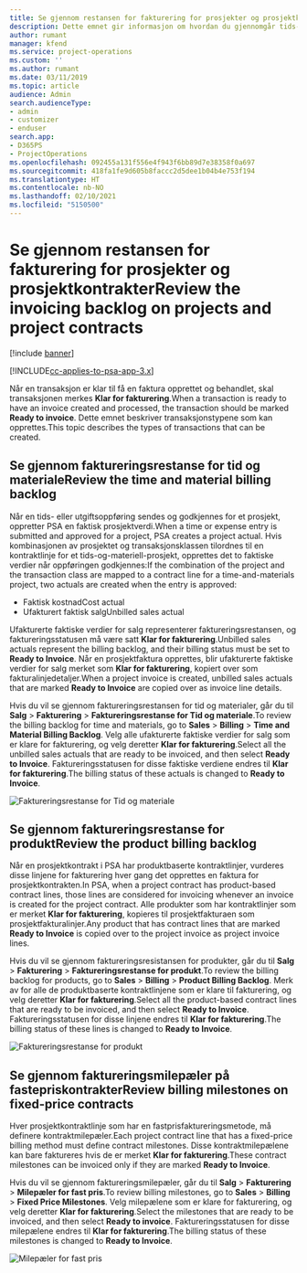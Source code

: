 ```yaml
---
title: Se gjennom restansen for fakturering for prosjekter og prosjektkontrakter
description: Dette emnet gir informasjon om hvordan du gjennomgår tids-, utgifts- og produktrestanse, og hvordan du merker dem som klare til fakturering.
author: rumant
manager: kfend
ms.service: project-operations
ms.custom: ''
ms.author: rumant
ms.date: 03/11/2019
ms.topic: article
audience: Admin
search.audienceType:
- admin
- customizer
- enduser
search.app:
- D365PS
- ProjectOperations
ms.openlocfilehash: 092455a131f556e4f943f6bb89d7e38358f0a697
ms.sourcegitcommit: 418fa1fe9d605b8faccc2d5dee1b04b4e753f194
ms.translationtype: HT
ms.contentlocale: nb-NO
ms.lasthandoff: 02/10/2021
ms.locfileid: "5150500"
---
```

# <a name="review-the-invoicing-backlog-on-projects-and-project-contracts"></a><span data-ttu-id="32fe9-103">Se gjennom restansen for fakturering for prosjekter og prosjektkontrakter</span><span class="sxs-lookup"><span data-stu-id="32fe9-103">Review the invoicing backlog on projects and project contracts</span></span>

[!include [banner](../includes/psa-now-project-operations.md)]

[!INCLUDE[cc-applies-to-psa-app-3.x](../includes/cc-applies-to-psa-app-3x.md)]

<span data-ttu-id="32fe9-104">Når en transaksjon er klar til få en faktura opprettet og behandlet, skal transaksjonen merkes **Klar for fakturering**.</span><span class="sxs-lookup"><span data-stu-id="32fe9-104">When a transaction is ready to have an invoice created and processed, the transaction should be marked **Ready to invoice**.</span></span> <span data-ttu-id="32fe9-105">Dette emnet beskriver transaksjonstypene som kan opprettes.</span><span class="sxs-lookup"><span data-stu-id="32fe9-105">This topic describes the types of transactions that can be created.</span></span>

## <a name="review-the-time-and-material-billing-backlog"></a><span data-ttu-id="32fe9-106">Se gjennom faktureringsrestanse for tid og materiale</span><span class="sxs-lookup"><span data-stu-id="32fe9-106">Review the time and material billing backlog</span></span>

<span data-ttu-id="32fe9-107">Når en tids- eller utgiftsoppføring sendes og godkjennes for et prosjekt, oppretter PSA en faktisk prosjektverdi.</span><span class="sxs-lookup"><span data-stu-id="32fe9-107">When a time or expense entry is submitted and approved for a project, PSA creates a project actual.</span></span> <span data-ttu-id="32fe9-108">Hvis kombinasjonen av prosjektet og transaksjonsklassen tilordnes til en kontraktlinje for et tids-og-materiell-prosjekt, opprettes det to faktiske verdier når oppføringen godkjennes:</span><span class="sxs-lookup"><span data-stu-id="32fe9-108">If the combination of the project and the transaction class are mapped to a contract line for a time-and-materials project, two actuals are created when the entry is approved:</span></span>

- <span data-ttu-id="32fe9-109">Faktisk kostnad</span><span class="sxs-lookup"><span data-stu-id="32fe9-109">Cost actual</span></span> 
- <span data-ttu-id="32fe9-110">Ufakturert faktisk salg</span><span class="sxs-lookup"><span data-stu-id="32fe9-110">Unbilled sales actual</span></span>

<span data-ttu-id="32fe9-111">Ufakturerte faktiske verdier for salg representerer faktureringsrestansen, og faktureringsstatusen må være satt **Klar for fakturering**.</span><span class="sxs-lookup"><span data-stu-id="32fe9-111">Unbilled sales actuals represent the billing backlog, and their billing status must be set to **Ready to Invoice**.</span></span> <span data-ttu-id="32fe9-112">Når en prosjektfaktura opprettes, blir ufakturerte faktiske verdier for salg merket som **Klar for fakturering**, kopiert over som fakturalinjedetaljer.</span><span class="sxs-lookup"><span data-stu-id="32fe9-112">When a project invoice is created, unbilled sales actuals that are marked **Ready to Invoice** are copied over as invoice line details.</span></span>

<span data-ttu-id="32fe9-113">Hvis du vil se gjennom faktureringsrestansen for tid og materialer, går du til **Salg** \> **Fakturering** \> **Faktureringsrestanse for Tid og materiale**.</span><span class="sxs-lookup"><span data-stu-id="32fe9-113">To review the billing backlog for time and materials, go to **Sales** \> **Billing** \> **Time and Material Billing Backlog**.</span></span> <span data-ttu-id="32fe9-114">Velg alle ufakturerte faktiske verdier for salg som er klare for fakturering, og velg deretter **Klar for fakturering**.</span><span class="sxs-lookup"><span data-stu-id="32fe9-114">Select all the unbilled sales actuals that are ready to be invoiced, and then select **Ready to Invoice**.</span></span> <span data-ttu-id="32fe9-115">Faktureringsstatusen for disse faktiske verdiene endres til **Klar for fakturering**.</span><span class="sxs-lookup"><span data-stu-id="32fe9-115">The billing status of these actuals is changed to **Ready to Invoice**.</span></span>

![Faktureringsrestanse for Tid og materiale](media/TMBacklog.png)

## <a name="review-the-product-billing-backlog"></a><span data-ttu-id="32fe9-117">Se gjennom faktureringsrestanse for produkt</span><span class="sxs-lookup"><span data-stu-id="32fe9-117">Review the product billing backlog</span></span>

<span data-ttu-id="32fe9-118">Når en prosjektkontrakt i PSA har produktbaserte kontraktlinjer, vurderes disse linjene for fakturering hver gang det opprettes en faktura for prosjektkontrakten.</span><span class="sxs-lookup"><span data-stu-id="32fe9-118">In PSA, when a project contract has product-based contract lines, those lines are considered for invoicing whenever an invoice is created for the project contract.</span></span> <span data-ttu-id="32fe9-119">Alle produkter som har kontraktlinjer som er merket **Klar for fakturering**, kopieres til prosjektfakturaen som prosjektfakturalinjer.</span><span class="sxs-lookup"><span data-stu-id="32fe9-119">Any product that has contract lines that are marked **Ready to Invoice** is copied over to the project invoice as project invoice lines.</span></span>

<span data-ttu-id="32fe9-120">Hvis du vil se gjennom faktureringsresistansen for produkter, går du til **Salg** \> **Fakturering** \> **Faktureringsrestanse for produkt**.</span><span class="sxs-lookup"><span data-stu-id="32fe9-120">To review the billing backlog for products, go to **Sales** \> **Billing** \> **Product Billing Backlog**.</span></span> <span data-ttu-id="32fe9-121">Merk av for alle de produktbaserte kontraktlinjene som er klare til fakturering, og velg deretter **Klar for fakturering**.</span><span class="sxs-lookup"><span data-stu-id="32fe9-121">Select all the product-based contract lines that are ready to be invoiced, and then select **Ready to Invoice**.</span></span> <span data-ttu-id="32fe9-122">Faktureringsstatusen for disse linjene endres til **Klar for fakturering**.</span><span class="sxs-lookup"><span data-stu-id="32fe9-122">The billing status of these lines is changed to **Ready to Invoice**.</span></span>

![Faktureringsrestanse for produkt](media/ProductBacklog.png)

## <a name="review-billing-milestones-on-fixed-price-contracts"></a><span data-ttu-id="32fe9-124">Se gjennom faktureringsmilepæler på fastepriskontrakter</span><span class="sxs-lookup"><span data-stu-id="32fe9-124">Review billing milestones on fixed-price contracts</span></span>

<span data-ttu-id="32fe9-125">Hver prosjektkontraktlinje som har en fastprisfaktureringsmetode, må definere kontraktmilepæler.</span><span class="sxs-lookup"><span data-stu-id="32fe9-125">Each project contract line that has a fixed-price billing method must define contract milestones.</span></span> <span data-ttu-id="32fe9-126">Disse kontraktmilepælene kan bare faktureres hvis de er merket **Klar for fakturering**.</span><span class="sxs-lookup"><span data-stu-id="32fe9-126">These contract milestones can be invoiced only if they are marked **Ready to Invoice**.</span></span> 

<span data-ttu-id="32fe9-127">Hvis du vil se gjennom faktureringsmilepæler, går du til **Salg** \> **Fakturering** \> **Milepæler for fast pris**.</span><span class="sxs-lookup"><span data-stu-id="32fe9-127">To review billing milestones, go to **Sales** \> **Billing** \> **Fixed Price Milestones**.</span></span> <span data-ttu-id="32fe9-128">Velg milepælene som er klare for fakturering, og velg deretter **Klar for fakturering**.</span><span class="sxs-lookup"><span data-stu-id="32fe9-128">Select the milestones that are ready to be invoiced, and then select **Ready to invoice**.</span></span> <span data-ttu-id="32fe9-129">Faktureringsstatusen for disse milepælene endres til **Klar for fakturering**.</span><span class="sxs-lookup"><span data-stu-id="32fe9-129">The billing status of these milestones is changed to **Ready to Invoice**.</span></span>

![Milepæler for fast pris](media/FPBacklog.png)
